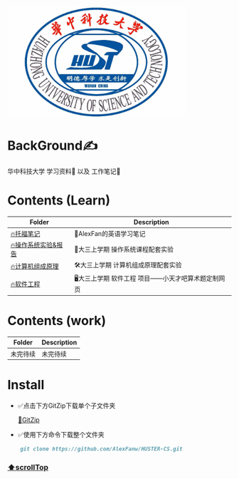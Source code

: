 <img src="./asset/hust.jpg" alt="32711957262a04abd97f3566a6cea08f" width="" height="250"/>

# BackGround✍️

华中科技大学 学习资料💾 以及 工作笔记📒



# Contents (Learn)

| Folder      | Description            |
| ----------- | ---------------------- |
| [🔥托福笔记](./Toefl) | 📒AlexFan的英语学习笔记 |
| [🔥操作系统实验&报告](./操作系统) | 🔧大三上学期 操作系统课程配套实验 |
| [🔥计算机组成原理](./计算机组成原理) | 🛠大三上学期 计算机组成原理配套实验 |
| [🔥软件工程](./软件工程) | 🖥大三上学期 软件工程 项目——小天才吧算术题定制网页 |



# Contents (work)

| Folder   | Description |
| -------- | ----------- |
| 未完待续 | 未完待续    |



# Install

* ✅点击下方GitZip下载单个子文件夹

	[📁GitZip](http://kinolien.github.io/gitzip/)

* ✅使用下方命令下载整个文件夹

```markdown
	git clone https://github.com/AlexFanw/HUSTER-CS.git
```



### [⬆️scrollTop](#BackGround)